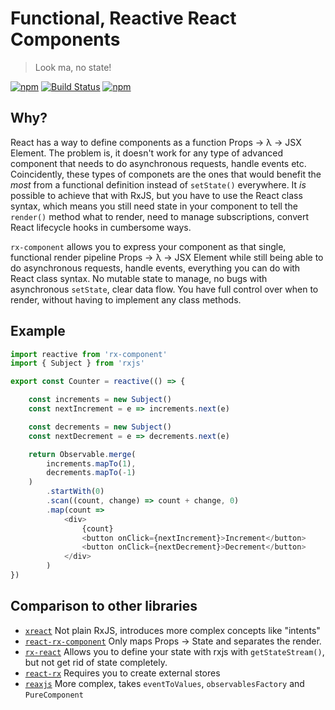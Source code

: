 
# Functional, Reactive React Components

> Look ma, no state!

[![npm](https://img.shields.io/npm/v/rx-component.svg)](https://npmjs.com/package/rx-component)
[![Build Status](https://travis-ci.org/felixfbecker/rx-component.svg?branch=master)](https://travis-ci.org/felixfbecker/rx-component)
[![npm](https://img.shields.io/npm/l/rx-component.svg)](https://github.com/felixfbecker/rx-component/blob/master/LICENSE.txt)

## Why?

React has a way to define components as a function Props → λ → JSX Element.
The problem is, it doesn't work for any type of advanced component that needs to do asynchronous requests, handle events etc.
Coincidently, these types of componets are the ones that would benefit the _most_ from a functional definition instead of `setState()` everywhere.
It _is_ possible to achieve that with RxJS, but you have to use the React class syntax, which means you still need state in your component to tell the `render()` method what to render, need to manage subscriptions, convert React lifecycle hooks in cumbersome ways.

`rx-component` allows you to express your component as that single, functional render pipeline Props → λ → JSX Element while still being able to do asynchronous requests, handle events, everything you can do with React class syntax.
No mutable state to manage, no bugs with asynchronous `setState`, clear data flow. You have full control over when to render, without having to implement any class methods.

## Example

```js
import reactive from 'rx-component'
import { Subject } from 'rxjs'

export const Counter = reactive(() => {

    const increments = new Subject()
    const nextIncrement = e => increments.next(e)

    const decrements = new Subject()
    const nextDecrement = e => decrements.next(e)

    return Observable.merge(
        increments.mapTo(1),
        decrements.mapTo(-1)
    )
        .startWith(0)
        .scan((count, change) => count + change, 0)
        .map(count =>
            <div>
                {count}
                <button onClick={nextIncrement}>Increment</button>
                <button onClick={nextDecrement}>Decrement</button>
            </div>
        )
})
```

## Comparison to other libraries
 
 - [`xreact`](https://www.npmjs.com/package/xreact) Not plain RxJS, introduces more complex concepts like "intents"
 - [`react-rx-component`](https://www.npmjs.com/package/react-rx-component) Only maps Props → State and separates the render.
 - [`rx-react`](https://www.npmjs.com/package/rx-react) Allows you to define your state with rxjs with `getStateStream()`, but not get rid of state completely.
 - [`react-rx`](https://www.npmjs.com/package/react-rxjs) Requires you to create external stores
 - [`reaxjs`](https://www.npmjs.com/package/reaxjs) More complex, takes `eventToValues`, `observablesFactory` and `PureComponent`
